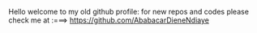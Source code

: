 Hello welcome to my old github profile: for new repos and codes please check me at :===> https://github.com/AbabacarDieneNdiaye
                                                                                                        
                                                                                                       
